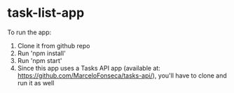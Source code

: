 # task-list-app

To run the app:

1. Clone it from github repo
2. Run 'npm install'
3. Run 'npm start'
4. Since this app uses a Tasks API app (available at: https://github.com/MarceloFonseca/tasks-api/), you'll have to clone and run it as well